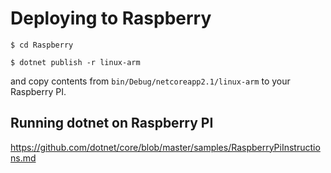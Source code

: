 # Deploying to Raspberry
`$ cd Raspberry`

`$ dotnet publish -r linux-arm`

and copy contents from `bin/Debug/netcoreapp2.1/linux-arm` to your Raspberry PI.

## Running dotnet on Raspberry PI
https://github.com/dotnet/core/blob/master/samples/RaspberryPiInstructions.md
